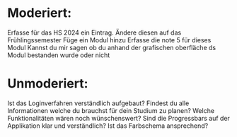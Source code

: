 # Moderiert:
Erfasse für das HS 2024 ein Eintrag.
Ändere diesen auf das Frühlingssemester
Füge ein Modul hinzu
Erfasse die note 5 für dieses Modul
Kannst du mir sagen ob du anhand der grafischen oberfläche ds Modul bestanden wurde oder nicht

# Unmoderiert:
Ist das Loginverfahren verständlich aufgebaut?
Findest du alle Informationen welche du brauchst für dein Studium zu planen?
Welche Funktionalitäten wären noch wünschenswert?
Sind die Progressbars auf der Applikation klar und verständlich?
Ist das Farbschema ansprechend?
